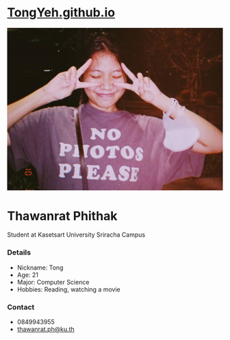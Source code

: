 # [TongYeh.github.io](https://github.com/TongYeh/TongYeh.github.io/tree/main) 
![Tong.jpg](./image/img1.jpg)
# Thawanrat Phithak
Student at Kasetsart University Sriracha Campus

### Details
- Nickname: Tong
- Age: 21
- Major: Computer Science
- Hobbies: Reading, watching a movie

### Contact
- 0849943955
- thawanrat.ph@ku.th

